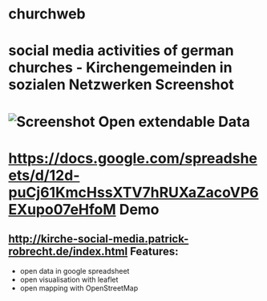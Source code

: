 # churchweb
social media activities of german churches - Kirchengemeinden in sozialen Netzwerken
Screenshot
=====================
![Screenshot](http://i.imgur.com/yOrHkhA.png)
Open extendable Data
=====================
https://docs.google.com/spreadsheets/d/12d-puCj61KmcHssXTV7hRUXaZacoVP6EXupo07eHfoM
Demo
=====================
http://kirche-social-media.patrick-robrecht.de/index.html
Features:
---------------------
* open data in google spreadsheet
* open visualisation with leaflet
* open mapping with OpenStreetMap
